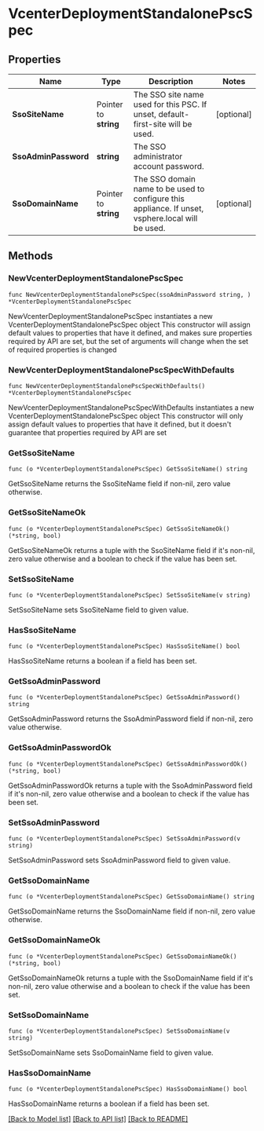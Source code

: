 # VcenterDeploymentStandalonePscSpec

## Properties

Name | Type | Description | Notes
------------ | ------------- | ------------- | -------------
**SsoSiteName** | Pointer to **string** | The SSO site name used for this PSC. If unset, default-first-site will be used. | [optional] 
**SsoAdminPassword** | **string** | The SSO administrator account password. | 
**SsoDomainName** | Pointer to **string** | The SSO domain name to be used to configure this appliance. If unset, vsphere.local will be used. | [optional] 

## Methods

### NewVcenterDeploymentStandalonePscSpec

`func NewVcenterDeploymentStandalonePscSpec(ssoAdminPassword string, ) *VcenterDeploymentStandalonePscSpec`

NewVcenterDeploymentStandalonePscSpec instantiates a new VcenterDeploymentStandalonePscSpec object
This constructor will assign default values to properties that have it defined,
and makes sure properties required by API are set, but the set of arguments
will change when the set of required properties is changed

### NewVcenterDeploymentStandalonePscSpecWithDefaults

`func NewVcenterDeploymentStandalonePscSpecWithDefaults() *VcenterDeploymentStandalonePscSpec`

NewVcenterDeploymentStandalonePscSpecWithDefaults instantiates a new VcenterDeploymentStandalonePscSpec object
This constructor will only assign default values to properties that have it defined,
but it doesn't guarantee that properties required by API are set

### GetSsoSiteName

`func (o *VcenterDeploymentStandalonePscSpec) GetSsoSiteName() string`

GetSsoSiteName returns the SsoSiteName field if non-nil, zero value otherwise.

### GetSsoSiteNameOk

`func (o *VcenterDeploymentStandalonePscSpec) GetSsoSiteNameOk() (*string, bool)`

GetSsoSiteNameOk returns a tuple with the SsoSiteName field if it's non-nil, zero value otherwise
and a boolean to check if the value has been set.

### SetSsoSiteName

`func (o *VcenterDeploymentStandalonePscSpec) SetSsoSiteName(v string)`

SetSsoSiteName sets SsoSiteName field to given value.

### HasSsoSiteName

`func (o *VcenterDeploymentStandalonePscSpec) HasSsoSiteName() bool`

HasSsoSiteName returns a boolean if a field has been set.

### GetSsoAdminPassword

`func (o *VcenterDeploymentStandalonePscSpec) GetSsoAdminPassword() string`

GetSsoAdminPassword returns the SsoAdminPassword field if non-nil, zero value otherwise.

### GetSsoAdminPasswordOk

`func (o *VcenterDeploymentStandalonePscSpec) GetSsoAdminPasswordOk() (*string, bool)`

GetSsoAdminPasswordOk returns a tuple with the SsoAdminPassword field if it's non-nil, zero value otherwise
and a boolean to check if the value has been set.

### SetSsoAdminPassword

`func (o *VcenterDeploymentStandalonePscSpec) SetSsoAdminPassword(v string)`

SetSsoAdminPassword sets SsoAdminPassword field to given value.


### GetSsoDomainName

`func (o *VcenterDeploymentStandalonePscSpec) GetSsoDomainName() string`

GetSsoDomainName returns the SsoDomainName field if non-nil, zero value otherwise.

### GetSsoDomainNameOk

`func (o *VcenterDeploymentStandalonePscSpec) GetSsoDomainNameOk() (*string, bool)`

GetSsoDomainNameOk returns a tuple with the SsoDomainName field if it's non-nil, zero value otherwise
and a boolean to check if the value has been set.

### SetSsoDomainName

`func (o *VcenterDeploymentStandalonePscSpec) SetSsoDomainName(v string)`

SetSsoDomainName sets SsoDomainName field to given value.

### HasSsoDomainName

`func (o *VcenterDeploymentStandalonePscSpec) HasSsoDomainName() bool`

HasSsoDomainName returns a boolean if a field has been set.


[[Back to Model list]](../README.md#documentation-for-models) [[Back to API list]](../README.md#documentation-for-api-endpoints) [[Back to README]](../README.md)



